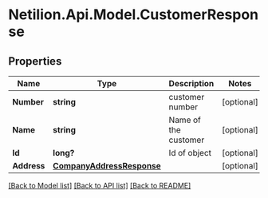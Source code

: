 # Netilion.Api.Model.CustomerResponse
## Properties

Name | Type | Description | Notes
------------ | ------------- | ------------- | -------------
**Number** | **string** | customer number | [optional] 
**Name** | **string** | Name of the customer | [optional] 
**Id** | **long?** | Id of object | [optional] 
**Address** | [**CompanyAddressResponse**](CompanyAddressResponse.md) |  | [optional] 

[[Back to Model list]](../README.md#documentation-for-models) [[Back to API list]](../README.md#documentation-for-api-endpoints) [[Back to README]](../README.md)

